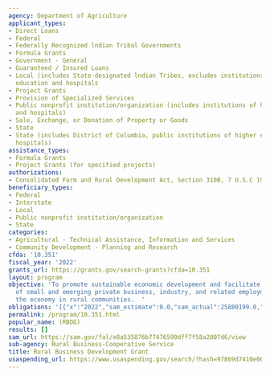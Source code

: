 ```yaml
---
agency: Department of Agriculture
applicant_types:
- Direct Loans
- Federal
- Federally Recognized lndian Tribal Governments
- Formula Grants
- Government - General
- Guaranteed / Insured Loans
- Local (includes State-designated lndian Tribes, excludes institutions of higher
  education and hospitals
- Project Grants
- Provision of Specialized Services
- Public nonprofit institution/organization (includes institutions of higher education
  and hospitals)
- Sale, Exchange, or Donation of Property or Goods
- State
- State (includes District of Columbia, public institutions of higher education and
  hospitals)
assistance_types:
- Formula Grants
- Project Grants (for specified projects)
authorizations:
- Consolidated Farm and Rural Development Act, Section 310B, 7 U.S.C 1932.
beneficiary_types:
- Federal
- Interstate
- Local
- Public nonprofit institution/organization
- State
categories:
- Agricultural - Technical Assistance, Information and Services
- Community Development - Planning and Research
cfda: '10.351'
fiscal_year: '2022'
grants_url: https://grants.gov/search-grants?cfda=10.351
layout: program
objective: 'To promote sustainable economic development and facilitate the development
  of small and emerging private business, industry, and related employment for improving
  the economy in rural communities.  '
obligations: '[{"x":"2022","sam_estimate":0.0,"sam_actual":25880199.0,"usa_spending_actual":41340217.37},{"x":"2023","sam_estimate":30260635.0,"sam_actual":0.0,"usa_spending_actual":49268905.5},{"x":"2024","sam_estimate":37000000.0,"sam_actual":0.0,"usa_spending_actual":31494917.0}]'
permalink: /program/10.351.html
popular_name: (RBDG)
results: []
sam_url: https://sam.gov/fal/e8a535876b77476599dff7f58a2807d6/view
sub-agency: Rural Business-Cooperative Service
title: Rural Business Development Grant
usaspending_url: https://www.usaspending.gov/search/?hash=97869d7410e00ab43a71c08de78fca5b
---
```

